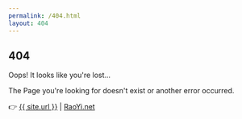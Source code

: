```yaml
---
permalink: /404.html
layout: 404
---
```


<section id="about" class="animated bounce-in">
    <div class="bg-align">
        <h1>404</h1>
        <p>Oops! It looks like you're lost...</p>
        <p>The Page you're looking for doesn't exist or another error occurred.</p>
        <p>👉  <a href="{{ site.url }}">{{ site.url }}</a> | <a href="https://raoyi.net/">RaoYi.net</a></p>
    </div>
</section>
